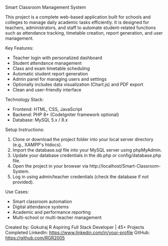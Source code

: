 Smart Classroom Management System

This project is a complete web-based application built for schools and colleges to manage daily academic tasks efficiently. It is designed for teachers, administrators, and staff to automate student-related functions such as attendance tracking, timetable creation, report generation, and user management.

Key Features:
- Teacher login with personalized dashboard
- Student attendance management
- Class and exam timetable scheduling
- Automatic student report generation
- Admin panel for managing users and settings
- Optionally includes data visualization (Chart.js) and PDF export
- Clean and user-friendly interface

Technology Stack:
- Frontend: HTML, CSS, JavaScript
- Backend: PHP 8+ (CodeIgniter framework optional)
- Database: MySQL 5.x / 8.x

Setup Instructions:
1. Clone or download the project folder into your local server directory (e.g., XAMPP's htdocs).
2. Import the database.sql file into your MySQL server using phpMyAdmin.
3. Update your database credentials in the db.php or config/database.php file.
4. Open the project in your browser via http://localhost/Smart-Classroom-System.
5. Log in using admin/teacher credentials (check the database if not provided).

Use Cases:
- Smart classroom automation
- Digital attendance systems
- Academic and performance reporting
- Multi-school or multi-teacher management

Created by:
Gokulraj R
Aspiring Full Stack Developer | 45+ Projects Completed
LinkedIn: https://www.linkedin.com/in/your-profile
GitHub: https://github.com/RGR2005